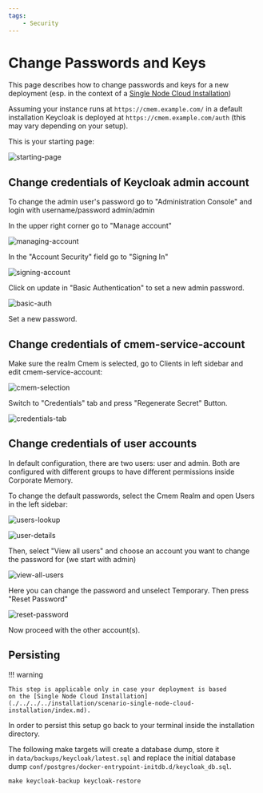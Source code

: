 ```yaml
---
tags:
    - Security
---
```

# Change Passwords and Keys

This page describes how to change passwords and keys for a new deployment (esp. in the context of a [Single Node Cloud Installation](./../../../installation/scenario-single-node-cloud-installation/index.md))

Assuming your instance runs at `https://cmem.example.com/` in a default installation Keycloak is deployed at `https://cmem.example.com/auth` (this may vary depending on your setup).

This is your starting page:

![starting-page](22-1-starting-page.png)

## Change credentials of Keycloak admin account

To change the admin user's password go to "Administration Console" and login with username/password admin/admin

In the upper right corner go to "Manage account"

![managing-account](22-1-managing-account.png)

In the "Account Security" field go to "Signing In"

![signing-account](22-1-signing-account.png)

Click on update in "Basic Authentication" to set a new admin password.

![basic-auth](22-1-basic-auth.png)

Set a new password.

## Change credentials of cmem-service-account

Make sure the realm Cmem is selected, go to Clients in left sidebar and edit cmem-service-account:

![cmem-selection](22-1-cmem-selection.png)

Switch to "Credentials" tab and press "Regenerate Secret" Button.

![credentials-tab](22-1-credentials-tab.png)

## Change credentials of user accounts

In default configuration, there are two users: user and admin. Both are configured with different groups to have different permissions inside Corporate Memory.

To change the default passwords, select the Cmem Realm and open Users in the left sidebar:

![users-lookup](22-1-users-lookup.png)

![user-details](22-1-user-details.png)

Then, select "View all users" and choose an account you want to change the password for (we start with admin)

![view-all-users](22-1-view-all-users.png)

Here you can change the password and unselect Temporary. Then press "Reset Password"

![reset-password](22-1-reset-password.png)

Now proceed with the other account(s).

## Persisting

!!! warning

    This step is applicable only in case your deployment is based on the [Single Node Cloud Installation](./../../../installation/scenario-single-node-cloud-installation/index.md).

In order to persist this setup go back to your terminal inside the installation directory.

The following make targets will create a database dump, store it in `data/backups/keycloak/latest.sql` and replace the initial database dump `conf/postgres/docker-entrypoint-initdb.d/keycloak_db.sql`.

```shell-session
make keycloak-backup keycloak-restore
```

